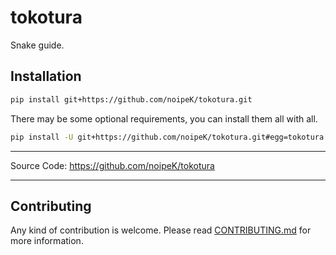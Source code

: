 # tokotura

Snake guide.

## Installation

```sh
pip install git+https://github.com/noipeK/tokotura.git
```

There may be some optional requirements, you can install them all with all.

```sh
pip install -U git+https://github.com/noipeK/tokotura.git#egg=tokotura[all]
```

---

Source Code: <https://github.com/noipeK/tokotura>

---

## Contributing

Any kind of contribution is welcome.
Please read [CONTRIBUTING.md](./CONTRIBUTING.md) for more information.
